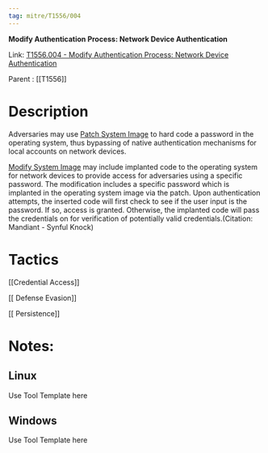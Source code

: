 ```yaml
---
tag: mitre/T1556/004
---
```


**Modify Authentication Process: Network Device Authentication**

Link: [T1556.004 - Modify Authentication Process: Network Device Authentication](https://attack.mitre.org/techniques/T1556/004)

Parent : [[T1556]]


# Description

Adversaries may use [Patch System Image](https://attack.mitre.org/techniques/T1601/001) to hard code a password in the operating system, thus bypassing of native authentication mechanisms for local accounts on network devices.

[Modify System Image](https://attack.mitre.org/techniques/T1601) may include implanted code to the operating system for network devices to provide access for adversaries using a specific password.  The modification includes a specific password which is implanted in the operating system image via the patch.  Upon authentication attempts, the inserted code will first check to see if the user input is the password. If so, access is granted. Otherwise, the implanted code will pass the credentials on for verification of potentially valid credentials.(Citation: Mandiant - Synful Knock)

# Tactics


[[Credential Access]]

[[ Defense Evasion]]

[[ Persistence]]


# Notes:

## Linux

Use Tool Template here

## Windows

Use Tool Template here